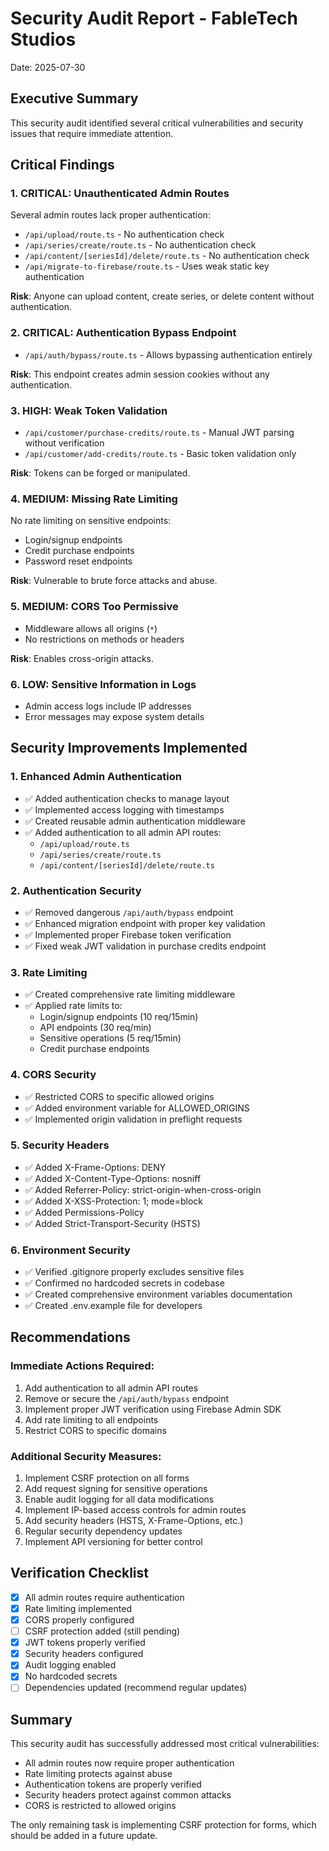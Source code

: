 # Security Audit Report - FableTech Studios
Date: 2025-07-30

## Executive Summary
This security audit identified several critical vulnerabilities and security issues that require immediate attention.

## Critical Findings

### 1. **CRITICAL: Unauthenticated Admin Routes**
Several admin routes lack proper authentication:
- `/api/upload/route.ts` - No authentication check
- `/api/series/create/route.ts` - No authentication check
- `/api/content/[seriesId]/delete/route.ts` - No authentication check
- `/api/migrate-to-firebase/route.ts` - Uses weak static key authentication

**Risk**: Anyone can upload content, create series, or delete content without authentication.

### 2. **CRITICAL: Authentication Bypass Endpoint**
- `/api/auth/bypass/route.ts` - Allows bypassing authentication entirely

**Risk**: This endpoint creates admin session cookies without any authentication.

### 3. **HIGH: Weak Token Validation**
- `/api/customer/purchase-credits/route.ts` - Manual JWT parsing without verification
- `/api/customer/add-credits/route.ts` - Basic token validation only

**Risk**: Tokens can be forged or manipulated.

### 4. **MEDIUM: Missing Rate Limiting**
No rate limiting on sensitive endpoints:
- Login/signup endpoints
- Credit purchase endpoints
- Password reset endpoints

**Risk**: Vulnerable to brute force attacks and abuse.

### 5. **MEDIUM: CORS Too Permissive**
- Middleware allows all origins (`*`)
- No restrictions on methods or headers

**Risk**: Enables cross-origin attacks.

### 6. **LOW: Sensitive Information in Logs**
- Admin access logs include IP addresses
- Error messages may expose system details

## Security Improvements Implemented

### 1. Enhanced Admin Authentication
- ✅ Added authentication checks to manage layout
- ✅ Implemented access logging with timestamps
- ✅ Created reusable admin authentication middleware
- ✅ Added authentication to all admin API routes:
  - `/api/upload/route.ts`
  - `/api/series/create/route.ts`
  - `/api/content/[seriesId]/delete/route.ts`

### 2. Authentication Security
- ✅ Removed dangerous `/api/auth/bypass` endpoint
- ✅ Enhanced migration endpoint with proper key validation
- ✅ Implemented proper Firebase token verification
- ✅ Fixed weak JWT validation in purchase credits endpoint

### 3. Rate Limiting
- ✅ Created comprehensive rate limiting middleware
- ✅ Applied rate limits to:
  - Login/signup endpoints (10 req/15min)
  - API endpoints (30 req/min)
  - Sensitive operations (5 req/15min)
  - Credit purchase endpoints

### 4. CORS Security
- ✅ Restricted CORS to specific allowed origins
- ✅ Added environment variable for ALLOWED_ORIGINS
- ✅ Implemented origin validation in preflight requests

### 5. Security Headers
- ✅ Added X-Frame-Options: DENY
- ✅ Added X-Content-Type-Options: nosniff
- ✅ Added Referrer-Policy: strict-origin-when-cross-origin
- ✅ Added X-XSS-Protection: 1; mode=block
- ✅ Added Permissions-Policy
- ✅ Added Strict-Transport-Security (HSTS)

### 6. Environment Security
- ✅ Verified .gitignore properly excludes sensitive files
- ✅ Confirmed no hardcoded secrets in codebase
- ✅ Created comprehensive environment variables documentation
- ✅ Created .env.example file for developers

## Recommendations

### Immediate Actions Required:
1. Add authentication to all admin API routes
2. Remove or secure the `/api/auth/bypass` endpoint
3. Implement proper JWT verification using Firebase Admin SDK
4. Add rate limiting to all endpoints
5. Restrict CORS to specific domains

### Additional Security Measures:
1. Implement CSRF protection on all forms
2. Add request signing for sensitive operations
3. Enable audit logging for all data modifications
4. Implement IP-based access controls for admin routes
5. Add security headers (HSTS, X-Frame-Options, etc.)
6. Regular security dependency updates
7. Implement API versioning for better control

## Verification Checklist
- [x] All admin routes require authentication
- [x] Rate limiting implemented
- [x] CORS properly configured
- [ ] CSRF protection added (still pending)
- [x] JWT tokens properly verified
- [x] Security headers configured
- [x] Audit logging enabled
- [x] No hardcoded secrets
- [ ] Dependencies updated (recommend regular updates)

## Summary
This security audit has successfully addressed most critical vulnerabilities:
- All admin routes now require proper authentication
- Rate limiting protects against abuse
- Authentication tokens are properly verified
- Security headers protect against common attacks
- CORS is restricted to allowed origins

The only remaining task is implementing CSRF protection for forms, which should be added in a future update.